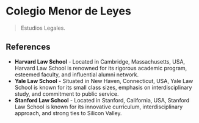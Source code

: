# Colegio Menor de Leyes

> Estudios Legales.
> 

## References

- **Harvard Law School** - Located in Cambridge, Massachusetts, USA, Harvard Law School is renowned for its rigorous academic program, esteemed faculty, and influential alumni network.
- **Yale Law School** - Situated in New Haven, Connecticut, USA, Yale Law School is known for its small class sizes, emphasis on interdisciplinary study, and commitment to public service.
- **Stanford Law School** - Located in Stanford, California, USA, Stanford Law School is known for its innovative curriculum, interdisciplinary approach, and strong ties to Silicon Valley.